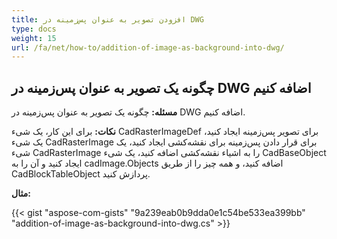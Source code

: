 ```yaml
---
title: افزودن تصویر به عنوان پس‌زمینه در DWG
type: docs
weight: 15
url: /fa/net/how-to/addition-of-image-as-background-into-dwg/
---
```


## **چگونه یک تصویر به عنوان پس‌زمینه در DWG اضافه کنیم**

**مسئله:** چگونه یک تصویر به عنوان پس‌زمینه در DWG اضافه کنیم.

**نکات:** برای این کار، یک شیء CadRasterImageDef برای تصویر پس‌زمینه ایجاد کنید، یک شیء CadRasterImage برای قرار دادن پس‌زمینه برای نقشه‌کشی ایجاد کنید، یک شیء CadRasterImage را به اشیاء نقشه‌کشی اضافه کنید، یک شیء CadBaseObject ایجاد کنید و آن را به cadImage.Objects اضافه کنید، و همه چیز را از طریق CadBlockTableObject پردازش کنید.

**مثال:**

{{< gist "aspose-com-gists" "9a239eab0b9dda0e1c54be533ea399bb" "addition-of-image-as-background-into-dwg.cs" >}}

